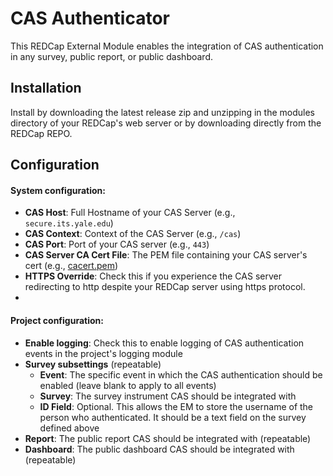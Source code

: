 # CAS Authenticator

This REDCap External Module enables the integration of CAS authentication in any survey, public report, or public dashboard.

## Installation

Install by downloading the latest release zip and unzipping in the modules directory of your REDCap's web server or by downloading directly from the REDCap REPO.

## Configuration

#### System configuration: 

- **CAS Host**: Full Hostname of your CAS Server (e.g., `secure.its.yale.edu`)
- **CAS Context**: Context of the CAS Server (e.g., `/cas`)
- **CAS Port**: Port of your CAS server (e.g., `443`)
- **CAS Server CA Cert File**: The PEM file containing your CAS server's cert (e.g., [cacert.pem](https://curl.se/docs/caextract.html))
- **HTTPS Override**: Check this if you experience the CAS server redirecting to http despite your REDCap server using https protocol.
- 
#### Project configuration:

- **Enable logging**: Check this to enable logging of CAS authentication events in the project's logging module
- **Survey subsettings** (repeatable)
  - **Event**: The specific event in which the CAS authentication should be enabled (leave blank to apply to all events)
  - **Survey**: The survey instrument CAS should be integrated with
  - **ID Field**: Optional. This allows the EM to store the username of the person who authenticated. It should be a text field on the survey defined above
- **Report**: The public report CAS should be integrated with (repeatable)
- **Dashboard**: The public dashboard CAS should be integrated with (repeatable)
